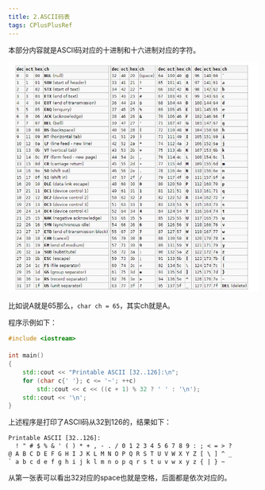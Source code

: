 ```yaml
---
title: 2.ASCII码表
tags: CPlusPlusRef
---
```


本部分内容就是ASCII码对应的十进制和十六进制对应的字符。

![image-20240220231127577](/image/2/ascii.jpg)

比如说A就是65那么，`char ch = 65`，其实ch就是A。

程序示例如下：

```cpp
#include <iostream>
 
int main()
{
    std::cout << "Printable ASCII [32..126]:\n";
    for (char c{' '}; c <= '~'; ++c)
        std::cout << c << ((c + 1) % 32 ? ' ' : '\n');
    std::cout << '\n';
}
```

上述程序是打印了ASCII码从32到126的，结果如下：

```
Printable ASCII [32..126]:
  ! " # $ % & ' ( ) * + , - . / 0 1 2 3 4 5 6 7 8 9 : ; < = > ?
@ A B C D E F G H I J K L M N O P Q R S T U V W X Y Z [ \ ] ^ _
` a b c d e f g h i j k l m n o p q r s t u v w x y z { | } ~
```

从第一张表可以看出32对应的space也就是空格，后面都是依次对应的。